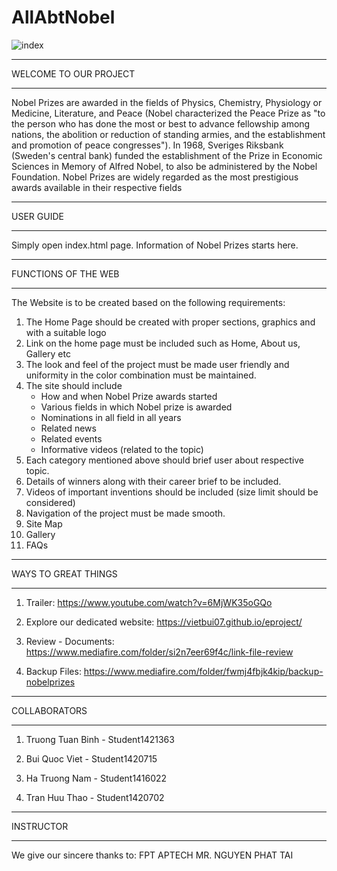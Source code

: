 # AllAbtNobel

![index](https://user-images.githubusercontent.com/116355955/211369589-aecd6336-7bd2-4adc-bfbf-7d1d6449fe01.png)

*************************************
WELCOME TO OUR PROJECT
*************************************

Nobel Prizes are awarded in the fields of Physics, Chemistry, Physiology or Medicine, Literature, and Peace (Nobel characterized the Peace Prize as "to the person who has done the most or best to advance fellowship among nations, the abolition or reduction of standing armies, and the establishment and promotion of peace congresses"). In 1968, Sveriges Riksbank (Sweden's central bank) funded the establishment of the Prize in Economic Sciences in Memory of Alfred Nobel, to also be administered by the Nobel Foundation. Nobel Prizes are widely regarded as the most prestigious awards available in their respective fields

*************************************
USER GUIDE
*************************************

Simply open index.html page. Information of Nobel Prizes starts here.

*************************************
FUNCTIONS OF THE WEB
*************************************

The Website is to be created based on the following requirements:

1)	The Home Page should be created with proper sections, graphics and with a suitable logo
2)	Link on the home page must be included such as Home, About us, Gallery etc
3)	The look and feel of the project must be made user friendly and uniformity in the color combination must be maintained.
4)	The site should include
    -	How and when Nobel Prize awards started
    -	Various fields in which Nobel prize is awarded
    -	Nominations in all field in all years
    -	Related news
    -	Related events
    -	Informative videos (related to the topic)
5)	Each category mentioned above should brief user about respective topic.
6)	Details of winners along with their career brief to be included.
7)	Videos of important inventions should be included (size limit should be considered)
8)	Navigation of the project must be made smooth.
9)	Site Map
10)	Gallery
11)	FAQs

*************************************
WAYS TO GREAT THINGS
*************************************

1) Trailer: https://www.youtube.com/watch?v=6MjWK35oGQo

2) Explore our dedicated website: https://vietbui07.github.io/eproject/

3) Review - Documents: https://www.mediafire.com/folder/si2n7eer69f4c/link-file-review

4) Backup Files: https://www.mediafire.com/folder/fwmj4fbjk4kip/backup-nobelprizes

*************************************
COLLABORATORS
*************************************

1) Truong Tuan Binh - Student1421363

2) Bui Quoc Viet - Student1420715

3) Ha Truong Nam - Student1416022

4) Tran Huu Thao - Student1420702

*************************************
INSTRUCTOR
*************************************
We give our sincere thanks to:
FPT APTECH
MR. NGUYEN PHAT TAI
